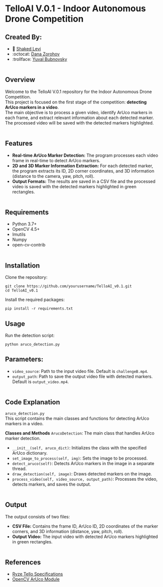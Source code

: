 # TelloAI V.0.1 - Indoor Autonomous Drone Competition

## Created By:
* :space_invader: [Shaked Levi](https://github.com/20shaked20)
* :octocat: [Dana Zorohov](https://github.com/danaZo)
* :trollface: [Yuval Bubnovsky](https://github.com/YuvalBubnovsky)
</br></br>

## Overview
Welcome to the TelloAI V.0.1 repository for the Indoor Autonomous Drone Competition. </br> 
This project is focused on the first stage of the competition: **detecting ArUco markers in a video**. </br>
The main objective is to process a given video, identify ArUco markers in each frame, and extract relevant information about each detected marker. </br>
The processed video will be saved with the detected markers highlighted.
</br></br>

## Features
- **Real-time ArUco Marker Detection:** The program processes each video frame in real-time to detect ArUco markers. 
- **2D and 3D Marker Information Extraction:** For each detected marker, the program extracts its ID, 2D corner coordinates, and 3D information (distance to the camera, yaw, pitch, roll).
- **Output Formats:** The results are saved in a CSV file and the processed video is saved with the detected markers highlighted in green rectangles.
</br></br>

## Requirements
- Python 3.7+
- OpenCV 4.5+
- Imutils
- Numpy
- open-cv-contrib
</br></br>

## Installation
Clone the repository:

```
git clone https://github.com/yourusername/TelloAI_v0.1.git
cd TelloAI_v0.1
```

Install the required packages:

```
pip install -r requirements.txt
```


## Usage
Run the detection script:

```
python aruco_detection.py
```


## Parameters:

- ```video_source```: Path to the input video file. Default is ```challengeB.mp4```.</br>
- ```output_path```: Path to save the output video file with detected markers. Default is ```output_video.mp4```.</br></br>


## Code Explanation
```aruco_detection.py```</br>
This script contains the main classes and functions for detecting ArUco markers in a video.</br>

**Classes and Methods**
```ArucoDetection```: The main class that handles ArUco marker detection.
- ```__init__(self, aruco_dict)```: Initializes the class with the specified ArUco dictionary.
- ```set_image_to_process(self, img)```: Sets the image to be processed.
- ```detect_aruco(self)```: Detects ArUco markers in the image in a separate thread.
- ```draw_detection(self, image)```: Draws detected markers on the image.
- ```process_video(self, video_source, output_path)```: Processes the video, detects markers, and saves the output.
</br></br>


## Output
The output consists of two files:

- **CSV File:** Contains the frame ID, ArUco ID, 2D coordinates of the marker corners, and 3D information (distance, yaw, pitch, roll).
- **Output Video:** The input video with detected ArUco markers highlighted in green rectangles.
</br></br>

## References
- [Ryze Tello Specifications](https://www.ryzerobotics.com/tello/specs)
- [OpenCV ArUco Module](https://docs.opencv.org/4.x/d5/dae/tutorial_aruco_detection.html)
</br></br>


